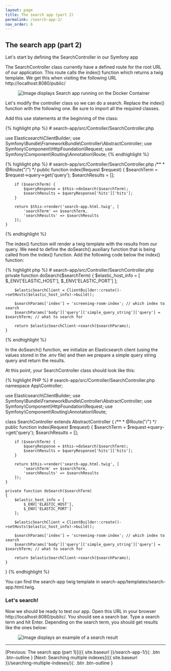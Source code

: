 ```yaml
---
layout: page
title: The search app (part 2)
permalink: /search-app-2/
nav_order: 6
---
```


## The search app (part 2)

<p>Let's start by defining the SearchController in our Symfony app</p>

<p>The SearchController class currently have a defined route for the root URL of our application. This route calls the 
index() function which returns a twig template. We get this when visiting the following URL http://localhost:8080/public/</p>

<p>
<figure>
  <img src="{{ site.baseurl }}/assets/images/search-app-running-from-docker-container.png" alt="Image displays Search app running on the Docker Container">
</figure>
</p>

<p>Let's modify the controller class so we can do a search. Replace the index() function with the following one. 
Be sure to import all the required classes.</p>

<p>Add this use statements at the beginning of the class:</p>

<p>
{% highlight php %}
# search-app/src/Controller/SearchController.php

use Elasticsearch\ClientBuilder;
use Symfony\Bundle\FrameworkBundle\Controller\AbstractController;
use Symfony\Component\HttpFoundation\Request;
use Symfony\Component\Routing\Annotation\Route;
{% endhighlight %} 
</p>

<p>
{% highlight php %}
# search-app/src/Controller/SearchController.php
    /**
     * @Route("/")
     */
    public function index(Request $request)
    {
        $searchTerm = $request->query->get('query');
        $searchResults = [];

        if ($searchTerm) {
            $queryResponse = $this->doSearch($searchTerm);
            $searchResults = $queryResponse['hits']['hits'];
        }

        return $this->render('search-app.html.twig', [
            'searchTerm' => $searchTerm,
            'searchResults' => $searchResults
        ]);
    }
{% endhighlight %} 
</p>

<p>The index() function will render a twig template with the results from our query. We need to define the doSearch() auxiliary function that is being called from the index() function. 
Add the following code below the index() function: </p>

<p>
{% highlight php %}
# search-app/src/Controller/SearchController.php
    private function doSearch($searchTerm)
    {
        $elastic_host_info = [
            $_ENV['ELASTIC_HOST'],
            $_ENV['ELASTIC_PORT']
        ];

        $elasticSearchClient = ClientBuilder::create()->setHosts($elastic_host_info)->build();

        $searchParams['index'] = 'screening-room-index'; // which index to search
        $searchParams['body']['query']['simple_query_string']['query'] = $searchTerm; // what to search for

        return $elasticSearchClient->search($searchParams);
    }
{% endhighlight %} 
</p>

<p>In the doSearch() function, we initialize an Elasticsearch client (using the values stored in the .env file) and then 
we prepare a simple query string query and return the results.</p>

<p>At this point, your SearchController class should look like this:</p>
<p>
{% highlight PHP %}
# search-app/src/Controller/SearchController.php
namespace App\Controller;

use Elasticsearch\ClientBuilder;
use Symfony\Bundle\FrameworkBundle\Controller\AbstractController;
use Symfony\Component\HttpFoundation\Request;
use Symfony\Component\Routing\Annotation\Route;

class SearchController extends AbstractController
{
    /**
     * @Route("/")
     */
    public function index(Request $request)
    {
        $searchTerm = $request->query->get('query');
        $searchResults = [];

        if ($searchTerm) {
            $queryResponse = $this->doSearch($searchTerm);
            $searchResults = $queryResponse['hits']['hits'];
        }

        return $this->render('search-app.html.twig', [
            'searchTerm' => $searchTerm,
            'searchResults' => $searchResults
        ]);
    }

    private function doSearch($searchTerm)
    {
        $elastic_host_info = [
            $_ENV['ELASTIC_HOST'],
            $_ENV['ELASTIC_PORT']
        ];

        $elasticSearchClient = ClientBuilder::create()->setHosts($elastic_host_info)->build();

        $searchParams['index'] = 'screening-room-index'; // which index to search
        $searchParams['body']['query']['simple_query_string']['query'] = $searchTerm; // what to search for

        return $elasticSearchClient->search($searchParams);
    }
}
{% endhighlight %} 
</p>

<p>You can find the search-app twig template in search-app/templates/search-app.html.twig.</p>

### Let's search!

<p>Now we should be ready to test our app. Open this URL in your browser http://localhost:8080/public/. You should see 
a search bar. Type a search term and hit Enter. Depending on the search term, you should get results like the ones below: </p>

<p>
<figure>
  <img src="{{ site.baseurl }}/assets/images/search-results.png" alt="Image displays an example of a search result">
</figure>
</p>


<hr>

[Previous: The search app (part 1)]({{ site.baseurl }}/search-app-1/){: .btn .btn-outline }
[Next: Searching multiple indexes]({{ site.baseurl }}/searching-multiple-indexes/){: .btn .btn-outline }